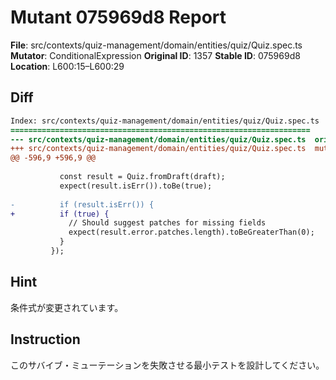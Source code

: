 # Mutant 075969d8 Report

**File**: src/contexts/quiz-management/domain/entities/quiz/Quiz.spec.ts
**Mutator**: ConditionalExpression
**Original ID**: 1357
**Stable ID**: 075969d8
**Location**: L600:15–L600:29

## Diff

```diff
Index: src/contexts/quiz-management/domain/entities/quiz/Quiz.spec.ts
===================================================================
--- src/contexts/quiz-management/domain/entities/quiz/Quiz.spec.ts	original
+++ src/contexts/quiz-management/domain/entities/quiz/Quiz.spec.ts	mutated #1357
@@ -596,9 +596,9 @@
 
           const result = Quiz.fromDraft(draft);
           expect(result.isErr()).toBe(true);
 
-          if (result.isErr()) {
+          if (true) {
             // Should suggest patches for missing fields
             expect(result.error.patches.length).toBeGreaterThan(0);
           }
         });
```

## Hint

条件式が変更されています。

## Instruction

このサバイブ・ミューテーションを失敗させる最小テストを設計してください。
